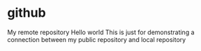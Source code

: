 # github
My remote repository
Hello world
This is just for demonstrating a connection between my public repository and local repository
